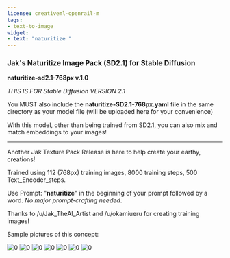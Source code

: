 ```yaml
---
license: creativeml-openrail-m
tags:
- text-to-image
widget:
- text: "naturitize "
---
```

### Jak's **Naturitize** Image Pack (SD2.1) for Stable Diffusion



**naturitize-sd2.1-768px v.1.0**

*THIS IS FOR Stable Diffusion VERSION 2.1*

You MUST also include the **naturitize-SD2.1-768px.yaml** file in the same directory as your model file (will be uploaded here for your convenience)



With this model, other than being trained from SD2.1, you can also mix and match embeddings to your images! 



--------------------

Another Jak Texture Pack Release is here to help create your earthy, creations!

Trained using 112 (768px) training images, 8000 training steps, 500 Text_Encoder_steps.



Use Prompt: "**naturitize**" in the beginning of your prompt followed by a word.  *No major prompt-crafting needed*.

Thanks to /u/Jak_TheAI_Artist and /u/okamiueru for creating training images!

Sample pictures of this concept:

  ![0](https://huggingface.co/plasmo/naturitize-sd2-1-768px/resolve/main/sample_images/00199.jpg)
    ![0](https://huggingface.co/plasmo/naturitize-sd2-1-768px/resolve/main/sample_images/00200.jpg)
      ![0](https://huggingface.co/plasmo/naturitize-sd2-1-768px/resolve/main/sample_images/00201.jpg)
        ![0](https://huggingface.co/plasmo/naturitize-sd2-1-768px/resolve/main/sample_images/00202.jpg)
          ![0](https://huggingface.co/plasmo/naturitize-sd2-1-768px/resolve/main/sample_images/00203.jpg)
            ![0](https://huggingface.co/plasmo/naturitize-sd2-1-768px/resolve/main/sample_images/00204.jpg)
              ![0](https://huggingface.co/plasmo/naturitize-sd2-1-768px/resolve/main/sample_images/00205.jpg)
      
